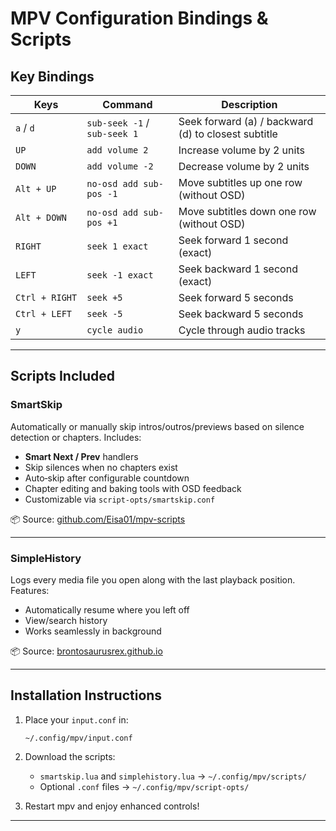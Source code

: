 ﻿# MPV Configuration Bindings & Scripts

## Key Bindings

| Keys           | Command                        | Description                                       |
|----------------|--------------------------------|---------------------------------------------------|
| `a` / `d`      | `sub-seek -1` / `sub-seek 1`   | Seek forward (a) / backward (d) to closest subtitle         |
| `UP`           | `add volume 2`                 | Increase volume by 2 units                        |
| `DOWN`         | `add volume -2`                | Decrease volume by 2 units                        |
| `Alt + UP`     | `no-osd add sub-pos -1`        | Move subtitles up one row (without OSD)           |
| `Alt + DOWN`   | `no-osd add sub-pos +1`        | Move subtitles down one row (without OSD)         |
| `RIGHT`        | `seek 1 exact`                 | Seek forward 1 second (exact)                     |
| `LEFT`         | `seek -1 exact`                | Seek backward 1 second (exact)                    |
| `Ctrl + RIGHT` | `seek +5`                      | Seek forward 5 seconds                            |
| `Ctrl + LEFT`  | `seek -5`                      | Seek backward 5 seconds                           |
| `y`            | `cycle audio`                  | Cycle through audio tracks                        |

---

## Scripts Included

### SmartSkip  
Automatically or manually skip intros/outros/previews based on silence detection or chapters. Includes:
- **Smart Next / Prev** handlers  
- Skip silences when no chapters exist  
- Auto‑skip after configurable countdown  
- Chapter editing and baking tools with OSD feedback  
- Customizable via `script-opts/smartskip.conf`

📦 Source: [github.com/Eisa01/mpv-scripts](https://github.com/Eisa01/mpv-scripts)

---

### SimpleHistory  
Logs every media file you open along with the last playback position. Features:
- Automatically resume where you left off  
- View/search history  
- Works seamlessly in background

📦 Source: [brontosaurusrex.github.io](https://brontosaurusrex.github.io/2021/03/19/mpv-history-log/)

---

## Installation Instructions

1. Place your `input.conf` in:
   ```
   ~/.config/mpv/input.conf
   ```
2. Download the scripts:
   - `smartskip.lua` and `simplehistory.lua` → `~/.config/mpv/scripts/`
   - Optional `.conf` files → `~/.config/mpv/script-opts/`

3. Restart mpv and enjoy enhanced controls!

---
```


